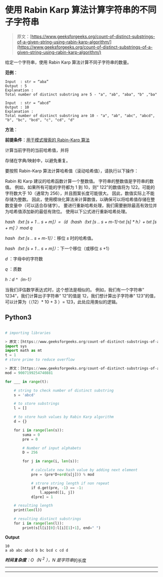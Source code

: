# 使用 Rabin Karp 算法计算字符串的不同子字符串

> 原文：[https://www.geeksforgeeks.org/count-of-distinct-substrings-of-a-given-string-using-rabin-karp-algorithm/](https://www.geeksforgeeks.org/count-of-distinct-substrings-of-a-given-string-using-rabin-karp-algorithm/)

给定一个字符串，使用 Rabin Karp 算法计算不同子字符串的数量。

**范例**：

```
Input  : str = “aba”
Output : 5
Explanation :
Total number of distinct substring are 5 - "a", "ab", "aba", "b" ,"ba" 

Input  : str = “abcd”
Output : 10
Explanation :
Total number of distinct substring are 10 - "a", "ab", "abc", "abcd", "b", "bc", "bcd", "c", "cd", "d" 

```

**方法**：

**前提条件**：[用于模式搜索的 Rabin-Karp 算法](https://www.geeksforgeeks.org/rabin-karp-algorithm-for-pattern-searching/)

计算当前字符的当前哈希值，并将

存储在字典/映射中，以避免重复。

要按照 Rabin-Karp 算法计算哈希值（滚动哈希值），请执行以下操作：

Rabin 和 Karp 建议的哈希函数计算一个整数值。 字符串的整数值是字符串的数值。 例如，如果所有可能的字符都为 1 到 10，则“ 122”的数值将为 122。可能的字符数大于 10（通常为 256），并且图案长度可能很大。 因此，数值实际上不能存储为整数。 因此，使用模块化算法来计算数值，以确保可以将哈希值存储在整数变量中（可以适合存储字）。 要进行重新哈希处理，我们需要删除最高有效位并为哈希值添加新的最低有效位。 使用以下公式进行重新哈希处理。

*hash（txt [s + 1 .. s + m]）=（d（hash（txt [s .. s + m-1]-txt [s] * h）+ txt [s + m] ）mod q*

*hash（txt [s .. s + m-1]）*：移位 *s* 时的哈希值。

*hash（txt [s + 1 .. s + m]）*：下一个移位（或移位 *s* +1）

*d* ：字母中的字符数

*q* ：质数

*h：d ^（m-1）*

当我们评估数学表达式时，这个想法是相似的。 例如，我们有一个字符串“ 1234”，我们计算出子字符串“ 12”的值是 12，我们想计算出子字符串“ 123”的值，可以计算为（（12）* 10 + 3 ）= 123，此处应用类似的逻辑。

## Python3

```py

# importing libraries

> 原文：[https://www.geeksforgeeks.org/count-of-distinct-substrings-of-a-given-string-using-rabin-karp-algorithm/](https://www.geeksforgeeks.org/count-of-distinct-substrings-of-a-given-string-using-rabin-karp-algorithm/)
import sys
import math as mt
t = 1
# store prime to reduce overflow

> 原文：[https://www.geeksforgeeks.org/count-of-distinct-substrings-of-a-given-string-using-rabin-karp-algorithm/](https://www.geeksforgeeks.org/count-of-distinct-substrings-of-a-given-string-using-rabin-karp-algorithm/)
mod = 9007199254740881

for ___ in range(t):

    # string to check number of distinct substring
    s = 'abcd'

    # to store substrings
    l = []

    # to store hash values by Rabin Karp algorithm
    d = {}

    for i in range(len(s)):
        suma = 0
        pre = 0

        # Number of input alphabets
        D = 256

        for j in range(i, len(s)):

            # calculate new hash value by adding next element
            pre = (pre*D+ord(s[j])) % mod

            # strore string length if non repeat
            if d.get(pre, -1) == -1:
                l.append([i, j])
            d[pre] = 1

    # resulting length
    print(len(l))

    # resulting distinct substrings
    for i in range(len(l)):
        print(s[l[i][0]:l[i][1]+1], end=" ")

```

**Output**

```
10
a ab abc abcd b bc bcd c cd d 

```

***时间复杂度**：O（N <sup>2</sup> ），N 是字符串*的长度



* * *

* * *



